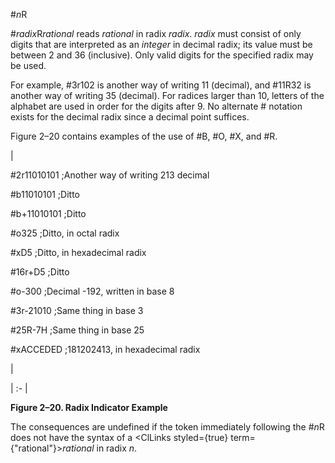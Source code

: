  



#*n*R 



#*radix*R*rational* reads *rational* in radix *radix*. *radix* must consist of only digits that are interpreted as an *integer* in decimal radix; its value must be between 2 and 36 (inclusive). Only valid digits for the specified radix may be used. 



For example, #3r102 is another way of writing 11 (decimal), and #11R32 is another way of writing 35 (decimal). For radices larger than 10, letters of the alphabet are used in order for the digits after 9. No alternate # notation exists for the decimal radix since a decimal point suffices. 



Figure 2–20 contains examples of the use of #B, #O, #X, and #R. 



|<p>#2r11010101 ;Another way of writing 213 decimal </p><p>#b11010101 ;Ditto </p><p>#b+11010101 ;Ditto </p><p>#o325 ;Ditto, in octal radix </p><p>#xD5 ;Ditto, in hexadecimal radix </p><p>#16r+D5 ;Ditto </p><p>#o-300 ;Decimal -192, written in base 8 </p><p>#3r-21010 ;Same thing in base 3 </p><p>#25R-7H ;Same thing in base 25 </p><p>#xACCEDED ;181202413, in hexadecimal radix</p>|

| :- |





**Figure 2–20. Radix Indicator Example** 



The consequences are undefined if the token immediately following the #*n*R does not have the syntax of a <ClLinks styled={true} term={"rational"}><i>rational</i></ClLinks> in radix *n*. 



